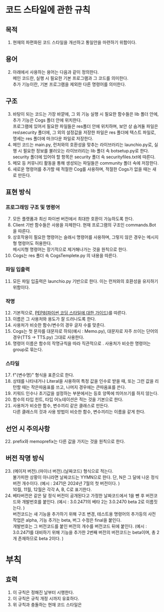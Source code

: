 # 코드 스타일에 관한 규칙

## 목적
1. 현재의 파편화된 코드 스타일을 개선하고 통일안을 마련하기 위함이다. 

## 용어
2. 아래에서 사용하는 용어는 다음과 같이 정의한다. \
  메인 코드란, 실행 시 필요한 기본 프로그램과 그 코드를 의미한다. \
  추가 기능이란, 기본 프로그램을 제외한 다른 명령어를 의미한다. 

## 구조
3. 바탕이 되는 코드는 가장 바깥에, 그 외 기능 실행 시 필요한 함수들은 lib 폴더 안에, 추가 기능은 Cogs 폴더 안에 위치한다. \
  프로그램에 있어서 필요한 파일들은 res폴더 안에 위치하며, 보안 상 숨겨둘 파일은 res\\security 폴더에, 그 외의 설정값을 저장한 파일은 res 폴더에 텍스트 파일로, 명세는 res 폴더에 마크다운 파일로 저장한다.
4. 메인 코드는 main.py, 런처와의 호환성을 맞추는 라이브러리는 launchio.py로, 실행 시 필요한 정보를 불러오는 라이브러리는 lib 폴더 속 botsetup.py로 한다. \
  security 폴더에 있어야 할 항목은 security 폴더 속 securityfiles.txt에 따른다. 
5. 메모 등 커뮤니티 활동을 통해 생성되는 파일들은 community 폴더 속에 저장한다. 
6. 새로운 명령어를 추가할 때 적절한 Cog를 사용하며, 적절한 Cogs가 없을 때는 새로 만든다. 

## 표현 방식

### 프로그래밍 구조 및 명령어

7. 모든 플랫폼과 최신 파이썬 버전에서 최대한 호환이 가능하도록 한다. 
8. Client 기반 함수들은 사용을 자제한다. 현재 프로그램의 구조인 commands.Bot을 따른다. 
9. 상호작용이 필요한 명령어는 슬래시 명령어를 사용하며, 그렇지 않은 경우는 메시지형 명령어도 허용한다.\
  메시지형 명령어는 장기적으로 제거해나가는 것을 원칙으로 한다. 
10. Cogs는 res 폴더 속 CogsTemplete.py 의 내용을 따른다. 

### 파일 입출력
11. 모든 파일 입출력은 launchio.py 기반으로 한다. 이는 런처와의 호환성을 유지하기 위함이다. 

### 작명
12. 기본적으로, [PEP8(파이썬 코딩 스타일에 대한 가이드)](<https://peps.python.org/pep-0008/>)를 따른다. 
13. 이름은 그 사용처와 용도가 잘 드러나도록 한다. 
14. 사용처가 비슷한 함수/변수의 경우 글자 수를 맞춘다. 
15. Cogs는 첫 문자를 대문자로 하되(예시 : Memo.py), 대문자로 자주 쓰이는 단어의 경우(TTS -> TTS.py) 그대로 사용한다. 
16. 명령어 이름은 함수의 작명규칙을 따라 직관적으로 . 
  사용처가 비슷한 명령어는 group로 묶는다. 

### 스타일
17. f"{변수명}" 형식을 표준으로 한다. 
18. 상태를 나타내거나 Literal을 사용하여 특정 값을 인수로 받을 때, 또는 그런 값을 리턴할 때는 작은따옴표를 쓰고, 나머지 경우에는 큰따옴표를 쓴다. 
19. 키워드 인수나 초기값을 설정하는 부분에서는 등호 양쪽에 띄어쓰기를 하지 않는다. 
20. 함수의 타입 힌트, 타입 어노테이션은 적는 것을 기본으로 한다. 
21. 사용처가 비슷한 함수, 변수끼리 같은 클래스로 만든다. \
  다른 클래스의 것과 사용 방법이 비슷한 함수, 변수끼리는 이름을 같게 한다. 

## 선언 시 주의사항
22. prefix와 memoprefix는 다른 값을 가지는 것을 원칙으로 한다. 

## 버전 작명 방식
23. (메이저 버전).(마이너 버전).(날짜코드) 형식으로 적는다.\
  불가피한 상황이 아니라면 날짜코드는 YYMN으로 한다. 단, N은 그 달에 나온 정식 버전 개수이다. (예시 : 2471은 2024년 7월의 첫 버전이다. )\
  10월, 11월, 12월은 각각 A, B, C로 표기한다. 
24. 베타버전은 같은 달 정식 버전이 공개된다고 가정한 날짜코드에서 1을 뺀 후 버전코드와 개발번호를 붙인다. (예시 : 3.0.2471의 베타 2는 3.0.2470 beta 2로 이름짓는다. )\
  버전코드는 새 기능을 추가하기 위해 구조 변경, 테스트용 명령어의 추가등의 사전작업은 alpha, 기능 추가는 beta, 버그 수정은 final을 붙인다.\
  개발번호는 그 버전코드를 붙인 버전의 개수를 버전코드 뒤에 붙인다. (예시 : 3.0.2471를 대비하기 위해 기능을 추가한 2번째 버전의 버전코드는 beta이며, 총 2개 존재하므로 beta 2이다. )

# 부칙
## 효력
1. 이 규칙은 정해진 날부터 시행한다. 
2. 이 규칙은 규칙 개정 시까지 유효하다.
3. 위 규칙과 충돌하는 현재 코드 스타일은 